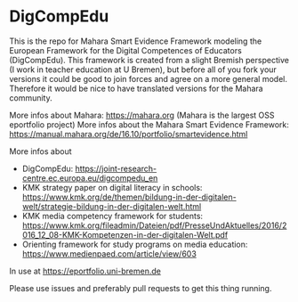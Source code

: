 # DigCompEdu
This is the repo for Mahara Smart Evidence Framework modeling the European Framework for the Digital Competences of Educators (DigCompEdu). This framework is created from a slight Bremish perspective (I work in teacher education at U Bremen), but before all of you fork your versions it could be good to join forces and agree on a more general model. Therefore it would be nice to have translated versions for the Mahara community.

More infos about Mahara: https://mahara.org (Mahara is the largest OSS eportfolio project)
More infos about the Mahara Smart Evidence Framework: https://manual.mahara.org/de/16.10/portfolio/smartevidence.html

More infos about 
- DigCompEdu: https://joint-research-centre.ec.europa.eu/digcompedu_en
- KMK strategy paper on digital literacy in schools: https://www.kmk.org/de/themen/bildung-in-der-digitalen-welt/strategie-bildung-in-der-digitalen-welt.html
- KMK media competency framework for students: https://www.kmk.org/fileadmin/Dateien/pdf/PresseUndAktuelles/2016/2016_12_08-KMK-Kompetenzen-in-der-digitalen-Welt.pdf
- Orienting framework for study programs on media education: https://www.medienpaed.com/article/view/603

In use at https://eportfolio.uni-bremen.de 

Please use issues and preferably pull requests to get this thing running. 
